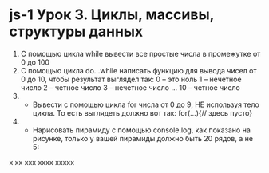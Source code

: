 # js-1 Урок 3. Циклы, массивы, структуры данных

1) С помощью цикла while вывести все простые числа в промежутке от 0 до 100
2) С помощью цикла do…while написать функцию для вывода чисел от 0 до 10, чтобы результат выглядел так:
0 – это ноль
1 – нечетное число
2 – четное число
3 – нечетное число
…
10 – четное число
3) * Вывести с помощью цикла for числа от 0 до 9, НЕ используя тело цикла. То есть выглядеть должно вот так:
for(…){// здесь пусто}
4) * Нарисовать пирамиду с помощью console.log, как показано на рисунке, только у вашей пирамиды должно быть 20 рядов, а не 5:

x
xx
xxx
xxxx
xxxxx